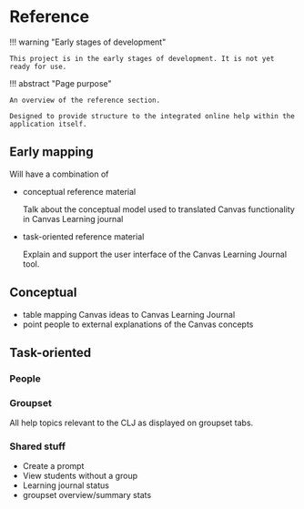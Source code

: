 <!--
 Copyright (C) 2024 David Jones
 
 This program is free software: you can redistribute it and/or modify
 it under the terms of the GNU Affero General Public License as
 published by the Free Software Foundation, either version 3 of the
 License, or (at your option) any later version.
 
 This program is distributed in the hope that it will be useful,
 but WITHOUT ANY WARRANTY; without even the implied warranty of
 MERCHANTABILITY or FITNESS FOR A PARTICULAR PURPOSE.  See the
 GNU Affero General Public License for more details.
 
 You should have received a copy of the GNU Affero General Public License
 along with this program.  If not, see <https://www.gnu.org/licenses/>.
-->

# Reference

!!! warning "Early stages of development"

    This project is in the early stages of development. It is not yet ready for use.


!!! abstract "Page purpose"

    An overview of the reference section.

    Designed to provide structure to the integrated online help within the application itself.


## Early mapping

Will have a combination of

- conceptual reference material 

    Talk about the conceptual model used to translated Canvas functionality in Canvas Learning journal
- task-oriented reference material

    Explain and support the user interface of the Canvas Learning Journal tool.

## Conceptual

- table mapping Canvas ideas to Canvas Learning Journal
- point people to external explanations of the Canvas concepts


## Task-oriented

### People 


### Groupset

All help topics relevant to the CLJ as displayed on groupset tabs.



### Shared stuff

- Create a prompt
- View students without a group
- Learning journal status
- groupset overview/summary stats
